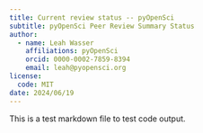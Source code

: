 ```yaml
---
title: Current review status -- pyOpenSci
subtitle: pyOpenSci Peer Review Summary Status
author:
  - name: Leah Wasser
    affiliations: pyOpenSci
    orcid: 0000-0002-7859-8394
    email: leah@pyopensci.org
license:
  code: MIT
date: 2024/06/19
---
```



This is a test markdown file to test code output. 

